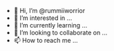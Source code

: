 - 👋 Hi, I’m @rummiiworrior
- 👀 I’m interested in ...
- 🌱 I’m currently learning ...
- 💞️ I’m looking to collaborate on ...
- 📫 How to reach me ...

<!---
rummiiworrior/rummiiworrior is a ✨ special ✨ repository because its `README.md` (this file) appears on your GitHub profile.
You can click the Preview link to take a look at your changes.
--->
